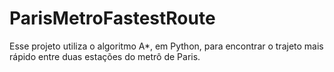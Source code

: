 # ParisMetroFastestRoute
Esse projeto utiliza o algoritmo A*,  em Python, para encontrar o trajeto mais rápido entre duas estações do metrô de Paris. 
